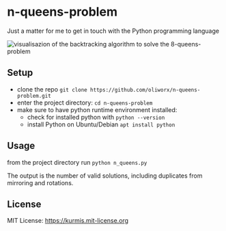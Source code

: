 # n-queens-problem
Just a matter for me to get in touch with the Python programming language

![visualisazion of the backtracking algorithm to solve the 8-queens-problem](https://upload.wikimedia.org/wikipedia/commons/1/1f/Eight-queens-animation.gif)
## Setup

* clone the repo ```git clone https://github.com/oliworx/n-queens-problem.git```
* enter the project directory: ```cd n-queens-problem```
* make sure to have python runtime environment installed:
  * check for installed python with ```python --version```
  * install Python on Ubuntu/Debian ```apt install python```

## Usage

from the project directory run ```python n_queens.py```

The output is the number of valid solutions, including duplicates from mirroring and rotations.


## License
MIT License: <https://kurmis.mit-license.org>

